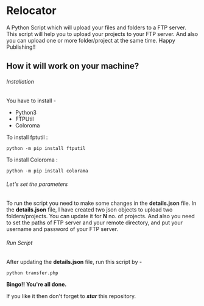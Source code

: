 # Relocator
A Python Script which will upload your files and folders to a FTP server. This script will help you to upload your projects to your FTP server. And also you can upload one or more folder/project at the same time. Happy Publishing!!

## How it will work on your machine?

###### Installation
You have to install -
- Python3
- FTPUtil
- Coloroma

To install fptutil :

`python -m pip install ftputil`

To install Coloroma :

`python -m pip install colorama`

###### Let's set the parameters
To run the script you need to make some changes in the **details.json** file.
In the **details.json** file, I have created two json objects to upload two folders/projects. You can update it for **N** no. of projects.
And also you need to set the paths of FTP server and your remote directory, and put your username and password of your FTP server.

###### Run Script
After updating the **details.json** file, run this script by -

`python transfer.php`

**Bingo!! You're all done.**

If you like it then don't forget to **_star_** this repository.




